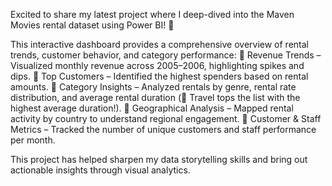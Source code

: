 Excited to share my latest project where I deep-dived into the 
Maven Movies rental dataset using Power BI! 🚀

This interactive dashboard provides a comprehensive overview of rental trends, customer behavior, and category performance:
🔹 Revenue Trends – Visualized monthly revenue across 2005–2006, highlighting spikes and dips.
 🔹 Top Customers – Identified the highest spenders based on rental amounts.
 🔹 Category Insights – Analyzed rentals by genre, rental rate distribution, and average rental duration (📌 Travel tops the list with the highest average duration!).
 🔹 Geographical Analysis – Mapped rental activity by country to understand regional engagement.
 🔹 Customer & Staff Metrics – Tracked the number of unique customers and staff performance per month.
 
This project has helped sharpen my data storytelling skills and bring out actionable insights through visual analytics. 
